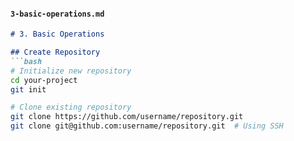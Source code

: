 
#### `3-basic-operations.md`
```md
# 3. Basic Operations

## Create Repository
```bash
# Initialize new repository
cd your-project
git init

# Clone existing repository
git clone https://github.com/username/repository.git
git clone git@github.com:username/repository.git  # Using SSH
